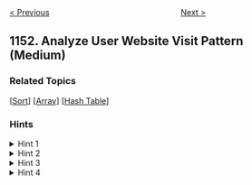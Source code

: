 <!--|This file generated by command(leetcode description); DO NOT EDIT.    |-->
<!--+----------------------------------------------------------------------+-->
<!--|@author    Openset <openset.wang@gmail.com>                           |-->
<!--|@link      https://github.com/openset                                 |-->
<!--|@home      https://github.com/openset/leetcode                        |-->
<!--+----------------------------------------------------------------------+-->

[< Previous](https://github.com/openset/leetcode/tree/master/problems/minimum-swaps-to-group-all-1s-together "Minimum Swaps to Group All 1's Together")
　　　　　　　　　　　　　　　　
[Next >](https://github.com/openset/leetcode/tree/master/problems/string-transforms-into-another-string "String Transforms Into Another String")

## 1152. Analyze User Website Visit Pattern (Medium)



### Related Topics
  [[Sort](https://github.com/openset/leetcode/tree/master/tag/sort/README.md)]
  [[Array](https://github.com/openset/leetcode/tree/master/tag/array/README.md)]
  [[Hash Table](https://github.com/openset/leetcode/tree/master/tag/hash-table/README.md)]

### Hints
<details>
<summary>Hint 1</summary>
Let's find for every user separately the websites he visited.
</details>

<details>
<summary>Hint 2</summary>
Consider all possible 3-sequences, find the number of distinct users who visited each of them.
</details>

<details>
<summary>Hint 3</summary>
How to check if some user visited some 3-sequence ?
</details>

<details>
<summary>Hint 4</summary>
Store for every user all the 3-sequence he visited.
</details>
